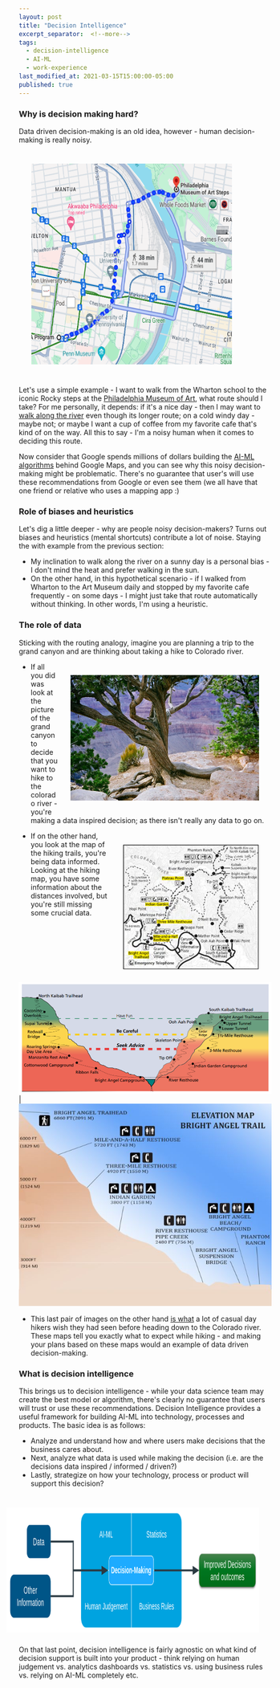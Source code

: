 ```yaml
---
layout: post
title: "Decision Intelligence"
excerpt_separator:  <!--more-->
tags:
  - decision-intelligence
  - AI-ML
  - work-experience
last_modified_at: 2021-03-15T15:00:00-05:00
published: true
---
```


### Why is decision making hard?

Data driven decision-making is an old idea, however - human decision-making is really noisy.

<p>
    <img style="padding: 25px;" src="/assets/img/decision-intelligence-1.png" height="400" width="400">
</p>

<!--more-->

Let's use a simple example - I want to walk from the Wharton school to the iconic Rocky steps at the [Philadelphia Museum of Art](https://philamuseum.org/), what route should I take? For me personally, it depends: if it's a nice day - then I may want to [walk along the river](https://cloudfront-us-east-1.images.arcpublishing.com/pmn/4FC27YKIFBDTXOJOH2QKP6YGCE.jpg) even though its longer route; on a cold windy day - maybe not; or maybe I want a cup of coffee from my favorite cafe that's kind of on the way. All this to say - I'm a noisy human when it comes to deciding this route.

Now consider that Google spends millions of dollars building the [AI-ML algorithms](https://deepmind.com/blog/article/traffic-prediction-with-advanced-graph-neural-networks) behind Google Maps, and you can see why this noisy decision-making might be problematic. There's no guarantee that user's will use these recommendations from Google or even see them (we all have that one friend or relative who uses a mapping app :)

### Role of biases and heuristics

Let's dig a little deeper - why are people noisy decision-makers? Turns out biases and heuristics (mental shortcuts) contribute a lot of noise. Staying the with example from the previous section:

- My inclination to walk along the river on a sunny day is a personal bias - I don't mind the heat and prefer walking in the sun.
- On the other hand, in this hypothetical scenario - if I walked from Wharton to the Art Museum daily and stopped by my favorite cafe frequently - on some days - I might just take that route automatically without thinking. In other words, I'm using a heuristic. 

### The role of data

Sticking with the routing analogy, imagine you are planning a trip to the grand canyon and are thinking about taking a hike to Colorado river.

<img align="right" height="250" style="padding: 25px;" src="/assets/img/decision-intelligence-2.jpg">

- If all you did was look at the picture of the grand canyon to decide that you want to hike to the colorado river - you're making a data inspired decision; as there isn't really any data to go on.

<img align="right" height="250" style="padding: 25px;" src="/assets/img/decision-intelligence-3.jpg">

- If on the other hand, you look at the map of the hiking trails, you're being data informed. Looking at the hiking map, you have some information about the distances involved, but you're still missing some crucial data. 

![](/assets/img/decision-intelligence-4.png)  |  ![](/assets/img/decision-intelligence-5.jpg)

- This last pair of images on the other hand [is what](https://www.nps.gov/grca/planyourvisit/upload/intro-bc-hike.pdf) a lot of casual day hikers wish they had seen before heading down to the Colorado river. These maps tell you exactly what to expect while hiking - and making your plans based on these maps would an example of data driven decision-making.

### What is decision intelligence

This brings us to decision intelligence - while your data science team may create the best model or algorithm, there's clearly no guarantee that users will trust or use these recommendations. Decision Intelligence provides a useful framework for building AI-ML into technology, processes and products. The basic idea is as follows:

- Analyze and understand how and where users make decisions that the business cares about.
- Next, analyze what data is used while making the decision (i.e. are the decisions data inspired / informed / driven?)
- Lastly, strategize on how your technology, process or product will support this decision?

<img align="right" height="250" style="padding: 25px;" src="/assets/img/decision-intelligence-6.png">

On that last point, decision intelligence is fairly agnostic on what kind of decision support is built into your product - think relying on human judgement vs. analytics dashboards vs. statistics vs. using business rules vs. relying on AI-ML completely etc.